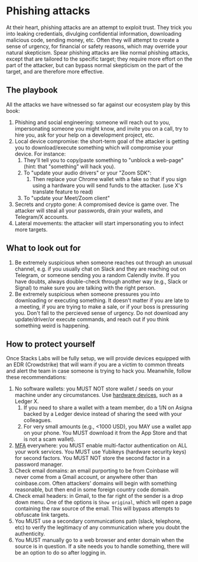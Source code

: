 # Phishing attacks

At their heart, phishing attacks are an attempt to exploit trust.  They trick you into leaking credentials, divulging confidential information, downloading malicious code, sending money, etc.  Often they will attempt to create a sense of urgency, for financial or safety reasons, which may override your natural skepticism.  Spear phishing attacks are like normal phishing attacks, except that are tailored to the specific target; they require more effort on the part of the attacker, but can bypass normal skepticism on the part of the target, and are therefore more effective.

## The playbook

All the attacks we have witnessed so far against our ecosystem play by this book:

1. Phishing and social engineering: someone will reach out to you, impersonating someone you might know, and invite you on a call, try to hire you, ask for your help on a development project, etc.
2. Local device compromise: the short-term goal of the attacker is getting you to download/execute something which will compromise your device. For instance:
    1. They'll tell you to copy/paste something to "unblock a web-page" (hint: that "something" will hack you).
    2. To "update your audio drivers" or your "Zoom SDK":
        1. Then replace your Chrome wallet with a fake so that if you sign using a hardware you will send funds to the attacker. (use X's translate feature to read)
    3. To "update your Meet/Zoom client"
3. Secrets and crypto gone: A compromised device is game over. The attacker will steal all your passwords, drain your wallets, and Telegram/X accounts.
4. Lateral movements: the attacker will start impersonating you to infect more targets.

## What to look out for

1. Be extremely suspicious when someone reaches out through an unusual channel, e.g. if you usually chat on Slack and they are reaching out on Telegram, or someone sending you a random Calendly invite. If you have doubts, always double-check through another way (e.g., Slack or Signal) to make sure you are talking with the right person.
2. Be extremely suspicious when someone pressures you into downloading or executing something. It doesn't matter if you are late to a meeting, if you are trying to make a sale, or if your boss is pressuring you. Don't fall to the percieved sense of urgency. Do not download any update/driver/or execute commands, and reach out if you think something weird is happening.

## How to protect yourself

Once Stacks Labs will be fully setup, we will provide devices equipped with an EDR (Crowdstrike) that will warn if you are a victim to common threats and alert the team in case someone is trying to hack you.
Meanwhile, follow these recommendations:

1. No software wallets: you MUST NOT store wallet / seeds on your machine under any circumstances. Use [hardware devices](./cryptographic_wallets.md), such as a Ledger X.
    1. If you need to share a wallet with a team member, do a 1/N on Asigna backed by a Ledger device instead of sharing the seed with your colleagues.
    2. For very small amounts (e.g., <1000 USD), you MAY use a wallet app on your phone.  You MUST download it from the App Store and that is not a scam wallet).
2. [MFA](./mfa.md) everywhere: you MUST enable multi-factor authentication on ALL your work services. You MUST use Yubikeys (hardware security keys) for second factors. You MUST NOT store the second factor in a password manager.
3. Check email domains: an email purporting to be from Coinbase will never come from a Gmail account, or anywhere other than coinbase.com.  Often attackers' domains will begin with something reasonable, but then end in some foreign country code domain.
4. Check email headers: in Gmail, to the far right of the sender is a drop down menu.  One of the options is `Show original`, which will open a page containing the raw source of the email.  This will bypass attempts to obfuscate link targets.
5. You MUST use a secondary communications path (slack, telephone, etc) to verify the legitimacy of any communication where you doubt the authenticity.
6. You MUST manually go to a web browser and enter domain when the source is in question.  If a site needs you to handle something, there will be an option to do so after logging in.
